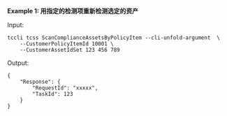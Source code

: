 **Example 1: 用指定的检测项重新检测选定的资产**



Input: 

```
tccli tcss ScanComplianceAssetsByPolicyItem --cli-unfold-argument  \
    --CustomerPolicyItemId 10001 \
    --CustomerAssetIdSet 123 456 789
```

Output: 
```
{
    "Response": {
        "RequestId": "xxxxx",
        "TaskId": 123
    }
}
```

